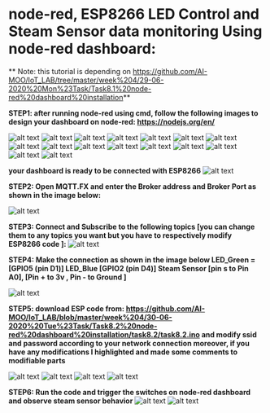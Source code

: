 # node-red, ESP8266 LED Control and Steam Sensor data monitoring Using node-red dashboard:


** Note: this tutorial is depending on https://github.com/AI-MOO/IoT_LAB/tree/master/week%204/29-06-2020%20Mon%23Task/Task8.1%20node-red%20dashboard%20installation**



**STEP1: after running node-red using cmd, follow the following images to design your dashboard on node-red:
https://nodejs.org/en/**


![alt text](https://github.com/AI-MOO/IoT_LAB/blob/master/week%204/30-06-2020%20Tue%23Task/Task8.2%20node-red%20dashboard%20installation/12.png)
![alt text](https://github.com/AI-MOO/IoT_LAB/blob/master/week%204/30-06-2020%20Tue%23Task/Task8.2%20node-red%20dashboard%20installation/13.png)
![alt text](https://github.com/AI-MOO/IoT_LAB/blob/master/week%204/30-06-2020%20Tue%23Task/Task8.2%20node-red%20dashboard%20installation/14.png)
![alt text](https://github.com/AI-MOO/IoT_LAB/blob/master/week%204/30-06-2020%20Tue%23Task/Task8.2%20node-red%20dashboard%20installation/15.png)
![alt text](https://github.com/AI-MOO/IoT_LAB/blob/master/week%204/30-06-2020%20Tue%23Task/Task8.2%20node-red%20dashboard%20installation/16.png)
![alt text](https://github.com/AI-MOO/IoT_LAB/blob/master/week%204/30-06-2020%20Tue%23Task/Task8.2%20node-red%20dashboard%20installation/17.png)
![alt text](https://github.com/AI-MOO/IoT_LAB/blob/master/week%204/30-06-2020%20Tue%23Task/Task8.2%20node-red%20dashboard%20installation/18.png)
![alt text](https://github.com/AI-MOO/IoT_LAB/blob/master/week%204/30-06-2020%20Tue%23Task/Task8.2%20node-red%20dashboard%20installation/19.png)
![alt text](https://github.com/AI-MOO/IoT_LAB/blob/master/week%204/30-06-2020%20Tue%23Task/Task8.2%20node-red%20dashboard%20installation/21.png)
![alt text](https://github.com/AI-MOO/IoT_LAB/blob/master/week%204/30-06-2020%20Tue%23Task/Task8.2%20node-red%20dashboard%20installation/22.png)
![alt text](https://github.com/AI-MOO/IoT_LAB/blob/master/week%204/30-06-2020%20Tue%23Task/Task8.2%20node-red%20dashboard%20installation/23.png)
![alt text](https://github.com/AI-MOO/IoT_LAB/blob/master/week%204/30-06-2020%20Tue%23Task/Task8.2%20node-red%20dashboard%20installation/24.png)
![alt text](https://github.com/AI-MOO/IoT_LAB/blob/master/week%204/30-06-2020%20Tue%23Task/Task8.2%20node-red%20dashboard%20installation/25.png)
![alt text](https://github.com/AI-MOO/IoT_LAB/blob/master/week%204/30-06-2020%20Tue%23Task/Task8.2%20node-red%20dashboard%20installation/26.png)
![alt text](https://github.com/AI-MOO/IoT_LAB/blob/master/week%204/30-06-2020%20Tue%23Task/Task8.2%20node-red%20dashboard%20installation/27.png)
![alt text](https://github.com/AI-MOO/IoT_LAB/blob/master/week%204/30-06-2020%20Tue%23Task/Task8.2%20node-red%20dashboard%20installation/28.png)


**your dashboard is ready to be connected with ESP8266**
![alt text](https://github.com/AI-MOO/IoT_LAB/blob/master/week%204/30-06-2020%20Tue%23Task/Task8.2%20node-red%20dashboard%20installation/29.png)

**STEP2: Open MQTT.FX and enter the Broker address and Broker Port as shown in the image below:**

![alt text](https://github.com/AI-MOO/IoT_LAB/blob/master/week%204/30-06-2020%20Tue%23Task/Task8.2%20node-red%20dashboard%20installation/30.png)


**STEP3: Connect and Subscribe to the following topics [you can change them to any topics you want but you have to respectively modify ESP8266 code ]:**
![alt text](https://github.com/AI-MOO/IoT_LAB/blob/master/week%204/30-06-2020%20Tue%23Task/Task8.2%20node-red%20dashboard%20installation/31.png)



**STEP4: Make the connection as shown in the image below  LED_Green = [GPIO5 (pin D1)]  LED_Blue [GPIO2 (pin D4)] Steam Sensor [pin s to Pin A0], [Pin + to 3v , Pin - to Ground ]**

![alt text](https://github.com/AI-MOO/IoT_LAB/blob/master/week%204/30-06-2020%20Tue%23Task/Task8.2%20node-red%20dashboard%20installation/32.png)

**STEP5: download ESP code from: https://github.com/AI-MOO/IoT_LAB/blob/master/week%204/30-06-2020%20Tue%23Task/Task8.2%20node-red%20dashboard%20installation/task8.2/task8.2.ino
and modify ssid and password according to your network connection moreover, if you have any modifications I highlighted and made some comments to modifiable parts**

![alt text](https://github.com/AI-MOO/IoT_LAB/blob/master/week%204/30-06-2020%20Tue%23Task/Task8.2%20node-red%20dashboard%20installation/33.png)
![alt text](https://github.com/AI-MOO/IoT_LAB/blob/master/week%204/30-06-2020%20Tue%23Task/Task8.2%20node-red%20dashboard%20installation/34.png)
![alt text](https://github.com/AI-MOO/IoT_LAB/blob/master/week%204/30-06-2020%20Tue%23Task/Task8.2%20node-red%20dashboard%20installation/35.png)
![alt text](https://github.com/AI-MOO/IoT_LAB/blob/master/week%204/30-06-2020%20Tue%23Task/Task8.2%20node-red%20dashboard%20installation/36.png)

**STEP6: Run the code and trigger the switches on node-red dashboard and observe steam sensor behavior**
![alt text](https://github.com/AI-MOO/IoT_LAB/blob/master/week%204/30-06-2020%20Tue%23Task/Task8.2%20node-red%20dashboard%20installation/37.png)
![alt text](https://github.com/AI-MOO/IoT_LAB/blob/master/week%204/30-06-2020%20Tue%23Task/Task8.2%20node-red%20dashboard%20installation/38.png)
